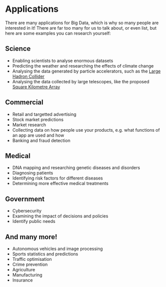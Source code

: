 # Applications

There are many applications for Big Data, which is why so many people are interested in it!
There are far too many for us to talk about, or even list, but here are some examples you can research yourself:

## Science

- Enabling scientists to analyse enormous datasets
- Predicting the weather and researching the effects of climate change
- Analysing the data generated by particle accelerators, such as the [Large Hadron Collider](https://home.cern/science/accelerators/large-hadron-collider)
- Analysing the data collected by large telescopes, like the proposed [Square Kilometre Array](https://www.skatelescope.org/the-ska-project/)

## Commercial

- Retail and targetted advertising
- Stock market predictions
- Market research
- Collecting data on how people use your products, e.g. what functions of an app are used and how
- Banking and fraud detection

## Medical

- DNA mapping and researching genetic diseases and disorders
- Diagnosing patients
- Identifying risk factors for different diseases
- Determining more effective medical treatments

## Government

- Cybersecurity
- Examining the impact of decisions and policies
- Identify public needs

## And many more!

- Autonomous vehicles and image processing
- Sports statistics and predictions
- Traffic optimisation
- Crime prevention
- Agriculture
- Manufacturing
- Insurance
